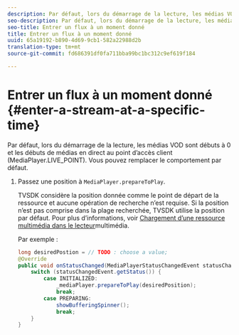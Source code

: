 ```yaml
---
description: Par défaut, lors du démarrage de la lecture, les médias VOD sont débuts à 0 et les débuts de médias en direct au point d’accès client (MediaPlayer.LIVE_POINT). Vous pouvez remplacer le comportement par défaut.
seo-description: Par défaut, lors du démarrage de la lecture, les médias VOD sont débuts à 0 et les débuts de médias en direct au point d’accès client (MediaPlayer.LIVE_POINT). Vous pouvez remplacer le comportement par défaut.
seo-title: Entrer un flux à un moment donné
title: Entrer un flux à un moment donné
uuid: 65a19192-b890-4d69-9cb1-582a22988d2b
translation-type: tm+mt
source-git-commit: fd686391df0fa711bba99bc1bc312c9ef619f184

---
```



# Entrer un flux à un moment donné {#enter-a-stream-at-a-specific-time}

Par défaut, lors du démarrage de la lecture, les médias VOD sont débuts à 0 et les débuts de médias en direct au point d’accès client (MediaPlayer.LIVE_POINT). Vous pouvez remplacer le comportement par défaut.

1. Passez une position à `MediaPlayer.prepareToPlay`.

   TVSDK considère la position donnée comme le point de départ de la ressource et aucune opération de recherche n’est requise. Si la position n’est pas comprise dans la plage recherchée, TVSDK utilise la position par défaut. Pour plus d’informations, voir [Chargement d’une ressource multimédia dans le lecteur](../../../tvsdk-2.7-for-android/content-playback-options/mediaplayer-initialize-for-video/t-psdk-android-2.7-media-resource-load.md)multimédia.

   Par exemple :

   ```java
   long desiredPostion = // TODO : choose a value; 
   @Override 
   public void onStatusChanged(MediaPlayerStatusChangedEvent statusChangedEvent) {   
       switch (statusChangedEvent.getStatus()) { 
           case INITIALIZED: 
               _mediaPlayer.prepareToPlay(desiredPosition); 
               break; 
           case PREPARING: 
               showBufferingSpinner(); 
               break; 
       } 
   }
   ```

